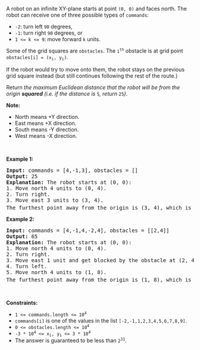 <div><p>A robot on an infinite XY-plane starts at point <code>(0, 0)</code> and faces north. The robot can receive one of three possible types of <code>commands</code>:</p>

<ul>
	<li><code>-2</code>: turn left <code>90</code> degrees,</li>
	<li><code>-1</code>: turn right <code>90</code> degrees, or</li>
	<li><code>1 &lt;= k &lt;= 9</code>: move forward <code>k</code> units.</li>
</ul>

<p>Some of the grid squares are <code>obstacles</code>. The <code>i<sup>th</sup></code> obstacle is at grid point <code>obstacles[i] = (x<sub>i</sub>, y<sub>i</sub>)</code>.</p>

<p>If the robot would try to move onto them, the robot stays on the previous grid square instead (but still continues following the rest of the route.)</p>

<p>Return <em>the maximum Euclidean distance that the robot will be from the origin <strong>squared</strong> (i.e. if the distance is </em><code>5</code><em>, return </em><code>25</code><em>)</em>.</p>

<p><strong>Note:</strong></p>

<ul>
	<li>North means +Y direction.</li>
	<li>East means +X direction.</li>
	<li>South means -Y direction.</li>
	<li>West means -X direction.</li>
</ul>

<p>&nbsp;</p>
<p><strong>Example 1:</strong></p>

<pre><strong>Input:</strong> commands = [4,-1,3], obstacles = []
<strong>Output:</strong> 25
<strong>Explanation:</strong> The robot starts at (0, 0):
1. Move north 4 units to (0, 4).
2. Turn right.
3. Move east 3 units to (3, 4).
The furthest point away from the origin is (3, 4), which is 3<sup>2</sup> + 4<sup>2</sup> = 25 units away.
</pre>

<p><strong>Example 2:</strong></p>

<pre><strong>Input:</strong> commands = [4,-1,4,-2,4], obstacles = [[2,4]]
<strong>Output:</strong> 65
<strong>Explanation:</strong> The robot starts at (0, 0):
1. Move north 4 units to (0, 4).
2. Turn right.
3. Move east 1 unit and get blocked by the obstacle at (2, 4), robot is at (1, 4).
4. Turn left.
5. Move north 4 units to (1, 8).
The furthest point away from the origin is (1, 8), which is 1<sup>2</sup> + 8<sup>2</sup> = 65 units away.
</pre>

<p>&nbsp;</p>
<p><strong>Constraints:</strong></p>

<ul>
	<li><code>1 &lt;= commands.length &lt;= 10<sup>4</sup></code></li>
	<li><code>commands[i]</code> is one of the values in the list <code>[-2,-1,1,2,3,4,5,6,7,8,9]</code>.</li>
	<li><code>0 &lt;= obstacles.length &lt;= 10<sup>4</sup></code></li>
	<li><code>-3 * 10<sup>4</sup> &lt;= x<sub>i</sub>, y<sub>i</sub> &lt;= 3 * 10<sup>4</sup></code></li>
	<li>The answer is guaranteed to be less than <code>2<sup>31</sup></code>.</li>
</ul>
</div>